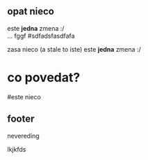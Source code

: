 opat nieco  
----------
este **jedna** zmena :/  
... fggf
#sdfadsfasdfafa

zasa nieco (a stale to iste) 
este **jedna** zmena :/  
 
co povedat?
===========
#este nieco

footer
------

nevereding

lkjkfds
